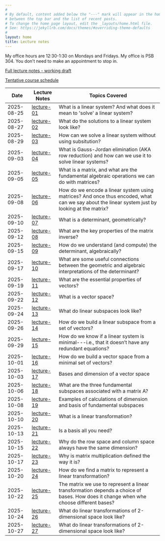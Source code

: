 ```yaml
---
#
# By default, content added below the "---" mark will appear in the home page
# between the top bar and the list of recent posts.
# To change the home page layout, edit the _layouts/home.html file.
# See: https://jekyllrb.com/docs/themes/#overriding-theme-defaults
#
layout: home
title: Lecture notes
---
```


My office hours are 12:30-1:30 on Mondays and Fridays. My office is PSB 304. You don't need to make an appointment to stop in.

[Full lecture notes - working draft](lectures/lecture-notes.pdf)

[Tentative course schedule](/lectures/lecture-notes-by-day/tentative-course-schedule.pdf)

 Date        | Lecture Notes              | Topics Covered
-------------|----------------------------|-------------
 2025-08-25  | [lecture-01](lectures/lecture-notes-by-day/lecture-01.pdf)      | What is a linear system? And what does it mean to 'solve' a linear system?  
 2025-08-27  | [lecture-02](lectures/lecture-notes-by-day/lecture-02.pdf)      | What do the solutions to a linear system look like?  
 2025-08-29  | [lecture-03](lectures/lecture-notes-by-day/lecture-03.pdf)      | How can we solve a linear system without using subsitution?  
 2025-09-03  | [lecture-04](lectures/lecture-notes-by-day/lecture-04.pdf)      | What is Gauss-Jordan elimination (AKA row reduction) and how can we use it to solve linear systems?  
 2025-09-05  | [lecture-05](lectures/lecture-notes-by-day/lecture-05.pdf)      | What is a matrix, and what are the fundamental algebraic operations we can do with matrices?  
 2025-09-08  | [lecture-06](lectures/lecture-notes-by-day/lecture-06.pdf)      | How do we encode a linear system using matrices? And once thus encoded, what can we say about the linear system just by looking at the matrix?  
 2025-09-10  | [lecture-07](lectures/lecture-notes-by-day/lecture-07.pdf)      | What is a determinant, geometrically?  
 2025-09-12  | [lecture-08](lectures/lecture-notes-by-day/lecture-08.pdf)      | What are the key properties of the matrix inverse?  
 2025-09-15  | [lecture-09](lectures/lecture-notes-by-day/lecture-09.pdf)      | How do we understand (and compute) the determinant, algebraically?  
 2025-09-17  | [lecture-10](lectures/lecture-notes-by-day/lecture-10.pdf)      | What are some useful connections between the geometric and algebraic interpretations of the determinant?  
 2025-09-19  | [lecture-11](lectures/lecture-notes-by-day/lecture-11.pdf)      | What are the essential properties of vectors?  
 2025-09-22  | [lecture-12](lectures/lecture-notes-by-day/lecture-12.pdf)      | What is a vector space?  
 2025-09-24  | [lecture-13](lectures/lecture-notes-by-day/lecture-13.pdf)      | What do linear subspaces look like?  
 2025-09-26  | [lecture-14](lectures/lecture-notes-by-day/lecture-14.pdf)      | How do we build a linear subspace from a set of vectors?  
 2025-09-29  | [lecture-15](lectures/lecture-notes-by-day/lecture-15.pdf)      | How do we know if a linear system is minimal---i.e., that it doesn’t have any redundant equations?  
 2025-10-01  | [lecture-16](lectures/lecture-notes-by-day/lecture-16.pdf)      | How do we build a vector space from a minimal set of vectors?  
 2025-10-03  | [lecture-17](lectures/lecture-notes-by-day/lecture-17.pdf)      | Bases and dimension of a vector space  
 2025-10-06  | [lecture-18](lectures/lecture-notes-by-day/lecture-18.pdf)      | What are the three fundamental subspaces associated with a matrix A?  
 2025-10-08  | [lecture-19](lectures/lecture-notes-by-day/lecture-19.pdf)      | Examples of calculations of dimension and basis of fundamental subspaces  
 2025-10-10  | [lecture-20](lectures/lecture-notes-by-day/lecture-20.pdf)      | What is a linear transformation?  
 2025-10-13  | [lecture-21](lectures/lecture-notes-by-day/lecture-21.pdf)      | Is a basis all you need?  
 2025-10-15  | [lecture-22](lectures/lecture-notes-by-day/lecture-22.pdf)      | Why do the row space and column space always have the same dimension?  
 2025-10-17  | [lecture-23](lectures/lecture-notes-by-day/lecture-23.pdf)      | Why is matrix multiplication defined the way it is?  
 2025-10-20  | [lecture-24](lectures/lecture-notes-by-day/lecture-24.pdf)      | How do we find a matrix to represent a linear transformation?  
 2025-10-22  | [lecture-25](lectures/lecture-notes-by-day/lecture-25.pdf)      | The matrix we use to represent a linear transformation depends a choice of bases. How does it change when whe choose different bases?  
 2025-10-24  | [lecture-26](lectures/lecture-notes-by-day/lecture-26.pdf)      | What do linear transformations of 2-dimensional space look like?  
 2025-10-27  | [lecture-27](lectures/lecture-notes-by-day/lecture-27.pdf)      | What do linear transformations of 2-dimensional space look like?  
 

